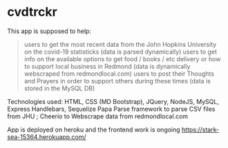 # cvdtrckr

This app is supposed to help:
> users to get the most recent data from the John Hopkins University on the covid-19 statisticks (data is parsed dynamically)
> users to get info on the available options to get food / books / etc delivery or how to support local business in Redmond (data is dynamically webscraped from redmondlocal.com)
>users to post their Thoughts and Prayers in order to support others during these times (data is stored in the MySQL DB)

Technologies used:
HTML, CSS (MD Bootstrap), JQuery, NodeJS, MySQL, Express Handlebars, Sequelize
Papa Parse framework to parse CSV files from JHU ; Cheerio to Webscrape data from redmondlocal.com

App is deployed on heroku and the frontend work is ongoing https://stark-sea-15364.herokuapp.com/
